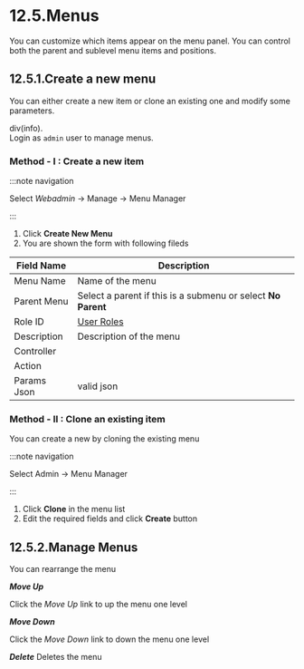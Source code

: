 # 12.5.Menus

You can customize which items appear on the menu panel. You can control
both the parent and sublevel menu items and positions.

## 12.5.1.Create a new menu

You can either create a new item or clone an existing one and modify
some parameters.

div(info).  
Login as `admin` user to manage menus.

### Method - I : Create a new item

:::note navigation

Select *Webadmin* -\> Manage -\> Menu Manager

:::

1. Click **Create New Menu**
2. You are shown the form with following fileds

| Field Name  | Description                                                  |
| ----------- | ------------------------------------------------------------ |
| Menu Name   | Name of the menu                                             |
| Parent Menu | Select a parent if this is a submenu or select **No Parent** |
| Role ID     | [User Roles](/docs/ug/webadmin/userroles.html)               |
| Description | Description of the menu                                      |
| Controller  |                                                              |
| Action      |                                                              |
| Params Json | valid json                                                   |

### Method - II : Clone an existing item

You can create a new by cloning the existing menu

:::note navigation

Select Admin -\> Menu Manager

:::

1. Click **Clone** in the menu list
2. Edit the required fields and click **Create** button

## 12.5.2.Manage Menus

You can rearrange the menu

***Move Up***

Click the *Move Up* link to up the menu one level

<!-- -->

***Move Down***

Click the *Move Down* link to down the menu one level

<!-- -->

***Delete***
Deletes the menu
